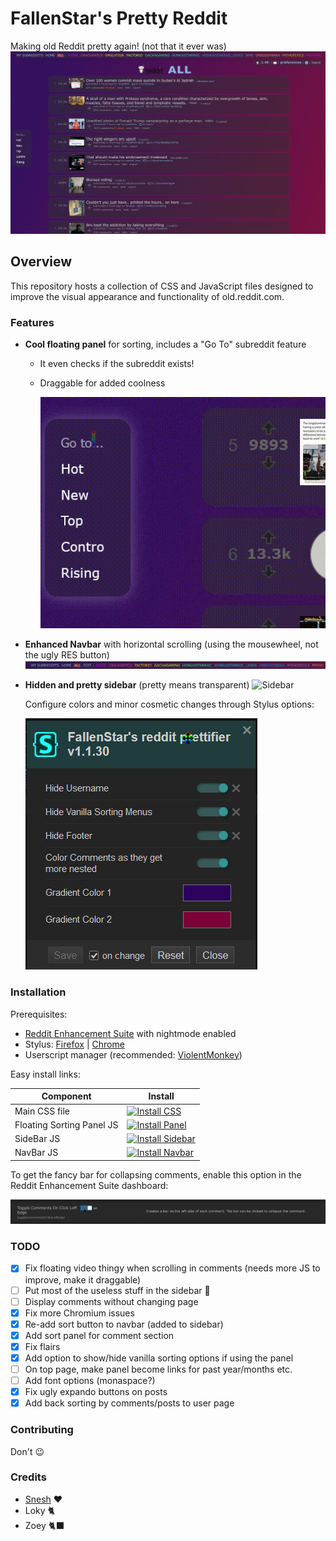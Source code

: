 # FallenStar's Pretty Reddit

Making old Reddit pretty again! (not that it ever was)
![Overview](resources/Overview.png)

## Overview

This repository hosts a collection of CSS and JavaScript files designed to improve the visual appearance and functionality of old.reddit.com.

### Features

-   **Cool floating panel** for sorting, includes a "Go To" subreddit feature

    -   It even checks if the subreddit exists!
    -   Draggable for added coolness

        ![Panel](resources/Panel.gif)

-   **Enhanced Navbar** with horizontal scrolling (using the mousewheel, not the ugly RES button)
    ![Navbar](resources/Navbar.gif)

-   **Hidden and pretty sidebar** (pretty means transparent)
    ![Sidebar](resources/SideBar.gif)

    Configure colors and minor cosmetic changes through Stylus options:

    ![Stylus Options](resources/StylusOptions.png)

### Installation

Prerequisites:

-   [Reddit Enhancement Suite](https://redditenhancementsuite.com/) with nightmode enabled
-   Stylus: [Firefox](https://addons.mozilla.org/en-US/firefox/addon/styl-us/) | [Chrome](https://chromewebstore.google.com/detail/stylus/clngdbkpkpeebahjckkjfobafhncgmne)
-   Userscript manager (recommended: [ViolentMonkey](https://violentmonkey.github.io/))

Easy install links:

| Component                 | Install                                                                                                                                                                                                                   |
| ------------------------- | ------------------------------------------------------------------------------------------------------------------------------------------------------------------------------------------------------------------------- |
| Main CSS file             | [![Install CSS](https://img.shields.io/badge/Css_file-INSTALL-blue?style=for-the-badge&logo=css3)](https://github.com/FallenStar08/FallenStar-s-Pretty-Reddit/raw/refs/heads/main/css/PrettyReddit.user.css)              |
| Floating Sorting Panel JS | [![Install Panel](https://img.shields.io/badge/Panel-INSTALL-blue?style=for-the-badge&logo=javascript)](https://github.com/FallenStar08/FallenStar-s-Pretty-Reddit/raw/refs/heads/main/js/FloatingPanel.user.js)          |
| SideBar JS                | [![Install Sidebar](https://img.shields.io/badge/SideBar-INSTALL-blue?style=for-the-badge&logo=javascript)](https://github.com/FallenStar08/FallenStar-s-Pretty-Reddit/raw/refs/heads/main/js/CollapsibleSidebar.user.js) |
| NavBar JS                 | [![Install Navbar](https://img.shields.io/badge/NavBar-INSTALL-blue?style=for-the-badge&logo=javascript)](https://github.com/FallenStar08/FallenStar-s-Pretty-Reddit/raw/refs/heads/main/js/NavBarFixes.user.js)          |

To get the fancy bar for collapsing comments, enable this option in the Reddit Enhancement Suite dashboard:

![Toggle Comments Left Edge](resources/ToggleCommentsLeftEdge.png)

### TODO

-   [x] Fix floating video thingy when scrolling in comments (needs more JS to improve, make it draggable)
-   [ ] Put most of the useless stuff in the sidebar 🚧
-   [ ] Display comments without changing page
-   [x] Fix more Chromium issues
-   [x] Re-add sort button to navbar (added to sidebar)
-   [x] Add sort panel for comment section
-   [x] Fix flairs
-   [x] Add option to show/hide vanilla sorting options if using the panel
-   [ ] On top page, make panel become links for past year/months etc.
-   [ ] Add font options (monaspace?)
-   [x] Fix ugly expando buttons on posts
-   [x] Add back sorting by comments/posts to user page

### Contributing

Don't 😉

### Credits

-   [Snesh](https://github.com/senshastic) ❤️
-   Loky 🐈
-   Zoey 🐈‍⬛

